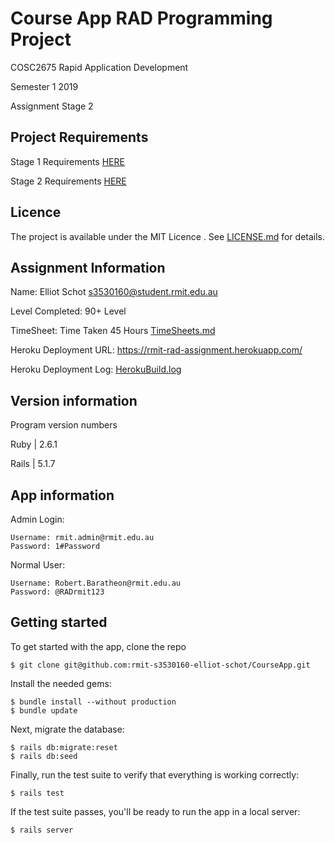 # Course App RAD Programming Project

COSC2675 Rapid Application Development

Semester 1 2019

Assignment Stage 2

## Project Requirements

Stage 1 Requirements [HERE](RAD-Assignment-2019-Stage-1.pdf)

Stage 2 Requirements [HERE](RAD-Assignment-2019-Stage-2.pdf)

## Licence 

The project is available under the MIT Licence . See [LICENSE.md](LICENCE.md) for details.

## Assignment Information

Name: Elliot Schot <s3530160@student.rmit.edu.au>

Level Completed: 90+ Level

TimeSheet: Time Taken 45 Hours [TimeSheets.md](TimeSheets.md)

Heroku Deployment URL: https://rmit-rad-assignment.herokuapp.com/

Heroku Deployment Log: [HerokuBuild.log](HerokuBuild.log)

## Version information

Program version numbers

Ruby  | 2.6.1

Rails | 5.1.7

## App information

Admin Login:
```
Username: rmit.admin@rmit.edu.au
Password: 1#Password
```

Normal User:
```
Username: Robert.Baratheon@rmit.edu.au
Password: @RADrmit123
```

## Getting started

To get started with the app, clone the repo

```
$ git clone git@github.com:rmit-s3530160-elliot-schot/CourseApp.git
```

Install the needed gems:

```
$ bundle install --without production
$ bundle update
```

Next, migrate the database:

```
$ rails db:migrate:reset
$ rails db:seed
```

Finally, run the test suite to verify that everything is working correctly:

```
$ rails test
```

If the test suite passes, you'll be ready to run the app in a local server:

```
$ rails server
```
